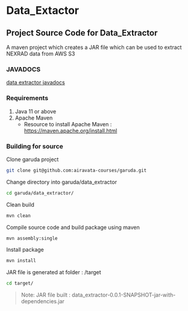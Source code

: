 # Data_Extactor

## Project Source Code for Data_Extractor

A maven project which creates a JAR file which can be used to extract NEXRAD data from AWS S3

### JAVADOCS
[data extractor javadocs](https://courses.airavata.org/garuda/data_extractor/index.html)

### Requirements
1. Java 11 or above
2. Apache Maven
   * Resource to install Apache Maven : https://maven.apache.org/install.html

### Building for source

Clone garuda project

```sh
git clone git@github.com:airavata-courses/garuda.git
```

Change directory into garuda/data_extractor
```sh
cd garuda/data_extractor/
```

Clean build
```sh
mvn clean
```

Compile source code and build package using maven
```sh
mvn assembly:single
```

Install package
```sh
mvn install
```

JAR file is generated at folder : /target
```sh
cd target/
```
> Note: JAR file built : data_extractor-0.0.1-SNAPSHOT-jar-with-dependencies.jar


